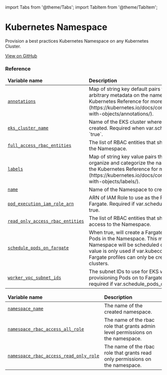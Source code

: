 import Tabs from '@theme/Tabs';
import TabItem from '@theme/TabItem';

# Kubernetes Namespace

Provision a best practices Kubernetes Namespace on any Kubernetes Cluster.

<a href="https://github.com/gruntwork-io/terraform-aws-service-catalog/tree/master/modules/services/k8s-namespace" className="link-button">View on GitHub</a>

### Reference 

<Tabs>
  <TabItem value="inputs" label="Inputs" default>
    <table>
        <thead>
            <tr>
                <td><b>Variable name</b></td>
                <td><b>Description</b></td>
            </tr>
        </thead>
        <tbody>
            <tr>
        <td><a name="annotations" href="#annotations" className="snap-top"><code>annotations</code></a></td>
        <td>Map of string key default pairs that can be used to store arbitrary metadata on the namespace and roles. See the Kubernetes Reference for more info (https://kubernetes.io/docs/concepts/overview/working-with-objects/annotations/).</td>
    </tr><tr>
        <td><a name="eks_cluster_name" href="#eks_cluster_name" className="snap-top"><code>eks_cluster_name</code></a></td>
        <td>Name of the EKS cluster where the Namespace will be created. Required when var.schedule_pods_on_fargate is `true`.</td>
    </tr><tr>
        <td><a name="full_access_rbac_entities" href="#full_access_rbac_entities" className="snap-top"><code>full_access_rbac_entities</code></a></td>
        <td>The list of RBAC entities that should have full access to the Namespace.</td>
    </tr><tr>
        <td><a name="labels" href="#labels" className="snap-top"><code>labels</code></a></td>
        <td>Map of string key value pairs that can be used to organize and categorize the namespace and roles. See the Kubernetes Reference for more info (https://kubernetes.io/docs/concepts/overview/working-with-objects/labels/).</td>
    </tr><tr>
        <td><a name="name" href="#name" className="snap-top"><code>name</code></a></td>
        <td>Name of the Namespace to create.</td>
    </tr><tr>
        <td><a name="pod_execution_iam_role_arn" href="#pod_execution_iam_role_arn" className="snap-top"><code>pod_execution_iam_role_arn</code></a></td>
        <td>ARN of IAM Role to use as the Pod execution role for Fargate. Required if var.schedule_pods_on_fargate is true.</td>
    </tr><tr>
        <td><a name="read_only_access_rbac_entities" href="#read_only_access_rbac_entities" className="snap-top"><code>read_only_access_rbac_entities</code></a></td>
        <td>The list of RBAC entities that should have read only access to the Namespace.</td>
    </tr><tr>
        <td><a name="schedule_pods_on_fargate" href="#schedule_pods_on_fargate" className="snap-top"><code>schedule_pods_on_fargate</code></a></td>
        <td>When true, will create a Fargate Profile that matches all Pods in the Namespace. This means that all Pods in the Namespace will be scheduled on Fargate. Note that this value is only used if var.kubeconfig_auth_type is eks, as Fargate profiles can only be created against EKS clusters.</td>
    </tr><tr>
        <td><a name="worker_vpc_subnet_ids" href="#worker_vpc_subnet_ids" className="snap-top"><code>worker_vpc_subnet_ids</code></a></td>
        <td>The subnet IDs to use for EKS worker nodes. Used when provisioning Pods on to Fargate. At least 1 subnet is required if var.schedule_pods_on_fargate is true.</td>
    </tr>
        </tbody>
    </table>
  </TabItem>
  <TabItem value="outputs" label="Outputs">
    <table>
        <thead>
            <tr>
              <td><b>Variable name</b></td>
              <td><b>Description</b></td>
            </tr>
        </thead>
        <tbody>
            <tr>
        <td><a name="namespace_name" href="#namespace_name" className="snap-top"><code>namespace_name</code></a></td>
        <td>The name of the created namespace.</td>
    </tr><tr>
        <td><a name="namespace_rbac_access_all_role" href="#namespace_rbac_access_all_role" className="snap-top"><code>namespace_rbac_access_all_role</code></a></td>
        <td>The name of the rbac role that grants admin level permissions on the namespace.</td>
    </tr><tr>
        <td><a name="namespace_rbac_access_read_only_role" href="#namespace_rbac_access_read_only_role" className="snap-top"><code>namespace_rbac_access_read_only_role</code></a></td>
        <td>The name of the rbac role that grants read only permissions on the namespace.</td>
    </tr>
        </tbody>
    </table>
  </TabItem>
</Tabs>


<!-- ##DOCS-SOURCER-START
{"sourcePlugin":"Service Catalog Reference","hash":"6a8c339d2d100738ed0455225bba96aa"}
##DOCS-SOURCER-END -->

